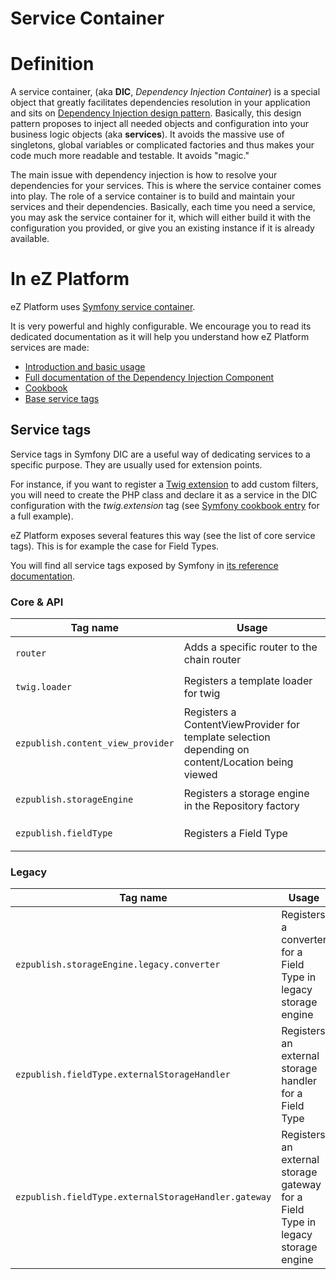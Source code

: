 #  Service Container

# Definition

A service container, (aka **DIC**, *Dependency Injection Container*) is a special object that greatly facilitates dependencies resolution in your application and sits on [Dependency Injection design pattern](http://en.wikipedia.org/wiki/Dependency_injection). Basically, this design pattern proposes to inject all needed objects and configuration into your business logic objects (aka **services**). It avoids the massive use of singletons, global variables or complicated factories and thus makes your code much more readable and testable. It avoids "magic."

The main issue with dependency injection is how to resolve your dependencies for your services. This is where the service container comes into play. The role of a service container is to build and maintain your services and their dependencies. Basically, each time you need a service, you may ask the service container for it, which will either build it with the configuration you provided, or give you an existing instance if it is already available.

# In eZ Platform

eZ Platform uses [Symfony service container](http://symfony.com/doc/master/book/service_container.html).

It is very powerful and highly configurable. We encourage you to read its dedicated documentation as it will help you understand how eZ Platform services are made:

-   [Introduction and basic usage](http://symfony.com/doc/master/book/service_container.html)
-   [Full documentation of the Dependency Injection Component](http://symfony.com/doc/master/components/dependency_injection/index.html)
-   [Cookbook](http://symfony.com/doc/master/cookbook/service_container/index.html)
-   [Base service tags](http://symfony.com/doc/master/reference/dic_tags.html)

## Service tags

Service tags in Symfony DIC are a useful way of dedicating services to a specific purpose. They are usually used for extension points.

For instance, if you want to register a [Twig extension](http://twig.sensiolabs.org/doc/advanced.html#creating-extensions) to add custom filters, you will need to create the PHP class and declare it as a service in the DIC configuration with the *twig.extension* tag (see [Symfony cookbook entry](http://symfony.com/doc/master/cookbook/templating/twig_extension.html) for a full example).

eZ Platform exposes several features this way (see the list of core service tags). This is for example the case for Field Types.

You will find all service tags exposed by Symfony in [its reference documentation](http://symfony.com/doc/master/reference/dic_tags.html).

### Core & API

<table>
<colgroup>
<col width="50%" />
<col width="50%" />
</colgroup>
<thead>
<tr class="header">
<th>Tag name</th>
<th>Usage</th>
</tr>
</thead>
<tbody>
<tr class="odd">
<td><p><code>router</code></p></td>
<td>Adds a specific router to the chain router</td>
</tr>
<tr class="even">
<td><p><code>twig.loader</code></p></td>
<td>Registers a template loader for twig</td>
</tr>
<tr class="odd">
<td><p><code>ezpublish.content_view_provider</code></p></td>
<td>Registers a ContentViewProvider for template selection depending on content/Location being viewed</td>
</tr>
<tr class="even">
<td><p><code>ezpublish.storageEngine</code></p></td>
<td>Registers a storage engine in the Repository factory</td>
</tr>
<tr class="odd">
<td><p><code>ezpublish.fieldType</code></p></td>
<td>Registers a Field Type</td>
</tr>
</tbody>
</table>

### Legacy

<table>
<colgroup>
<col width="50%" />
<col width="50%" />
</colgroup>
<thead>
<tr class="header">
<th>Tag name</th>
<th>Usage</th>
</tr>
</thead>
<tbody>
<tr class="odd">
<td><p><code>ezpublish.storageEngine.legacy.converter</code></p></td>
<td>Registers a converter for a Field Type in legacy storage engine</td>
</tr>
<tr class="even">
<td><p><code>ezpublish.fieldType.externalStorageHandler</code></p></td>
<td>Registers an external storage handler for a Field Type</td>
</tr>
<tr class="odd">
<td><p><code>ezpublish.fieldType.externalStorageHandler.gateway</code></p></td>
<td>Registers an external storage gateway for a Field Type in legacy storage engine</td>
</tr>
</tbody>
</table>

 
